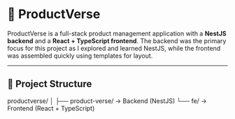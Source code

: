 # 🛒 ProductVerse

ProductVerse is a full-stack product management application with a **NestJS backend** and a **React + TypeScript frontend**. The backend was the primary focus for this project as I explored and learned NestJS, while the frontend was assembled quickly using templates for layout.

---

## 🚀 Project Structure

productverse/ 
│ ├── product-verse/ → Backend (NestJS) 
└── fe/ → Frontend (React + TypeScript)
